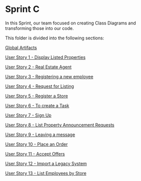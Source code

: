 # Sprint C

In this Sprint, our team focused on creating Class Diagrams and transforming those into our code.

This folder is divided into the following sections:

[Global Artifacts](global-artifacts/Readme.md)

[User Story 1 - Display Listed Properties](us001/Readme.md)

[User Story 2 - Real Estate Agent](us002/Readme.md)

[User Story 3 - Registering a new employee](us003/Readme.md)

[User Story 4 - Request for Listing](us004/Readme.md)

[User Story 5 - Register a Store](us005/Readme.md)

[User Story 6 - To create a Task](us006/Readme.md)

[User Story 7 - Sign Up](us007/Readme.md)

[User Story 8 - List Property Announcement Requests](us008/Readme.md)

[User Story 9 - Leaving a message](us009/Readme.md)

[User Story 10 - Place an Order](us010/Readme.md)

[User Story 11 - Accept Offers](us011/Readme.md)

[User Story 12 - Import a Legacy System](us012/Readme.md)

[User Story 13 - List Employees by Store](us013/Readme.md)
